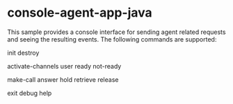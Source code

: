 # console-agent-app-java

This sample provides a console interface for sending agent related requests and seeing the resulting events. The following commands are supported:

init
destroy

activate-channels <agentId> <dn>
user
ready
not-ready

make-call <destination>
answer <id>
hold <id>
retrieve <id>
release <id>

exit
debug
help
